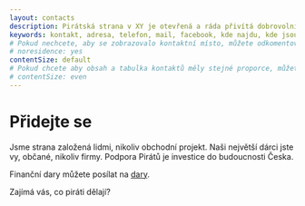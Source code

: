 ```yaml
---
layout: contacts
description: Pirátská strana v XY je otevřená a ráda přivítá dobrovolníky a odpoví na dotazy kritiků.
keywords: kontakt, adresa, telefon, mail, facebook, kde najdu, kde jsou
# Pokud nechcete, aby se zobrazovalo kontaktní místo, můžete odkomentovat následující řádek:
# noresidence: yes
contentSize: default
# Pokud chcete aby obsah a tabulka kontaktů měly stejné proporce, můžete použít:
# contentSize: even
---
```


<div class="o-section-header o-section-header--indented">
  <h1 class="t-h2-alt">Přidejte se</h1>
</div>
Jsme strana založená lidmi, nikoliv obchodní projekt. Naši největší dárci jste vy, občané, nikoliv firmy. Podpora Pirátů je investice do budoucnosti Česka.

Finanční dary můžete posílat na [dary](https://dary.pirati.cz).

Zajímá vás, co piráti dělají? 

